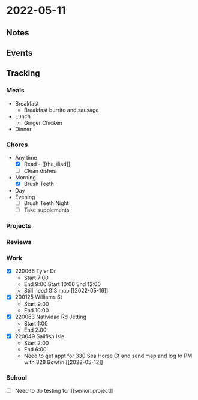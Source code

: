 # 2022-05-11
## Notes

## Events

## Tracking
### Meals
- Breakfast
	- Breakfast burrito and sausage
- Lunch
	- Ginger Chicken
- Dinner

### Chores
- Any time
	- [x] Read - [[the_iliad]]
	- [ ] Clean dishes
- Morning
	- [x] Brush Teeth
- Day
- Evening
	- [ ] Brush Teeth Night
	- [ ] Take supplements

### Projects

### Reviews

### Work
- [x] 220066 Tyler Dr
	- Start 7:00
	- End 9:00
	  Start 10:00
	  End 12:00
	- Still need GIS map [[2022-05-16]]
- [x] 200125 Williams St
	- Start 9:00
	- End 10:00
- [x] 220063 Natividad Rd Jetting
	- Start 1:00
	- End 2:00
- [x] 220049 Sailfish Isle
	- Start 2:00
	- End 6:00
	- Need to get appt for 330 Sea Horse Ct and send map and log to PM with 328 Bowfin [[2022-05-12]]

### School
- [ ] Need to do testing for [[senior_project]]
